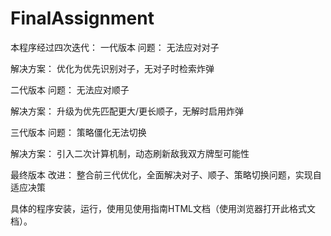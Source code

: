 # FinalAssignment
本程序经过四次迭代：
一代版本
问题： 无法应对对子

解决方案： 优化为优先识别对子，无对子时检索炸弹

二代版本
问题： 无法应对顺子

解决方案： 升级为优先匹配更大/更长顺子，无解时启用炸弹

三代版本
问题： 策略僵化无法切换

解决方案： 引入二次计算机制，动态刷新敌我双方牌型可能性

最终版本
改进： 整合前三代优化，全面解决对子、顺子、策略切换问题，实现自适应决策

具体的程序安装，运行，使用见使用指南HTML文档（使用浏览器打开此格式文档）。
